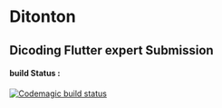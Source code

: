 # Ditonton
## Dicoding Flutter expert Submission
#### build Status : 
[![Codemagic build status](https://api.codemagic.io/apps/618a62971008dbf72dbfe41a/618a62971008dbf72dbfe419/status_badge.svg)](https://codemagic.io/apps/618a62971008dbf72dbfe41a/618a62971008dbf72dbfe419/latest_build)
